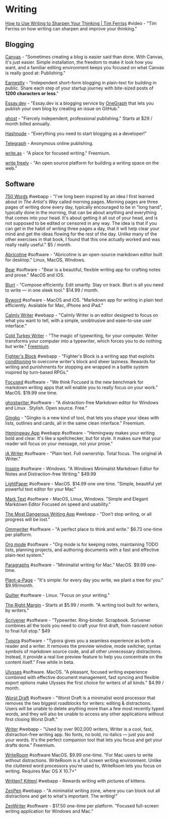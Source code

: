 # Writing

[How to Use Writing to Sharpen Your Thinking \| Tim Ferriss](https://www.youtube.com/watch?v=65U5byDZ55M) \#video - "Tim Ferriss on how writing can sharpen and improve your thinking."

## Blogging

[Canvas](https://cnvs.io/?ref=producthunt) - "Sometimes creating a blog is easier said than done. With Canvas, it's just easier. Simple installation, the freedom to make it look how you want, and a familiar editing environment keeps you focused on what Canvas is really good at: Publishing."

[Earnestly](https://ernestly.co/) - "Independent short-form blogging in plain-text for building in public. Share each step of your startup journey with bite-sized posts of **1200 characters or less**."

[Essay.dev](https://essay.dev/) - "Essay.dev is a blogging service by [OneGraph](https://onegraph.com/) that lets you publish your own blog by creating an issue on GitHub."

[ghost](https://ghost.org/pricing/) - "Fiercely independent, professional publishing." Starts at $29 / month billed annually.

[Hashnode](https://hashnode.com/) - "Everything you need to start blogging as a developer!"

[Telegraph](https://telegra.ph/) - Anonymous online publishing.

[write.as](https://write.as/) - "A place for focused writing." Freemium.

[write freely](https://writefreely.org/) - "An open source platform for building a writing space on the web."

## Software

[750 Words](https://750words.com/) \#webapp - "I've long been inspired by an idea I first learned about in _The Artist's Way_ called morning pages. Morning pages are three pages of writing done every day, typically encouraged to be in "long hand", typically done in the morning, that can be about anything and everything that comes into your head. It's about getting it all out of your head, and is not supposed to be edited or censored in any way. The idea is that if you can get in the habit of writing three pages a day, that it will help clear your mind and get the ideas flowing for the rest of the day. Unlike many of the other exercises in that book, I found that this one actually worked and was really really useful." $5 / month.

[Abricotine](http://abricotine.brrd.fr/) \#software - "Abricotine is an open-source markdown editor built for desktop." Linux, MacOS, Windows.

[Bear](https://bear.app/) \#software - "Bear is a beautiful, flexible writing app for crafting notes and prose." MacOS and iOS.

[Blurt](https://blurt.app/) - "Compose efficiently. Edit smartly. Stay on track. Blurt is all you need to write — in one sleek tool." $14.99 / month.

[Byword](https://bywordapp.com/) \#sofware - MacOS and iOS. "Markdown app for writing in plain text efficiently. Available for Mac, iPhone and iPad."

[Calmly Writer](https://www.calmlywriter.com/) \#webapp - "Calmly Writer is an editor designed to focus on what you want to tell, with a simple, unobtrusive and ease-to-use user interface."

[Cold Turkey Writer](https://getcoldturkey.com/writer/) - "The magic of typewriting, for your computer. Writer transforms your computer into a typewriter, which forces you to do nothing but write." [Freemium](https://getcoldturkey.com/writer/pricing/).

[Fighter's Block](https://cerey.github.io/fighters-block/) \#webapp - "Fighter's Block is a writing app that exploits [conditioning](https://en.wikipedia.org/wiki/Operant_conditioning) to overcome writer's block and sheer laziness. Rewards for writing and punishments for stopping are wrapped in a battle system inspired by turn-based RPGs."

[Focused](https://www.codebots.co.uk/) \#software - "We think Focused is the new benchmark for markdown writing apps that will enable you to really focus on your work." MacOS. $19.99 one time.

[ghostwriter ](https://wereturtle.github.io/ghostwriter/)\#software - "A distraction-free Markdown editor for Windows and Linux. Stylish. Open source. Free."

[Gingko](https://gingkoapp.com/) - "Gingko is a new kind of tool, that lets you shape your ideas with lists, outlines and cards, all in the same clean interface." Freemium.

[Hemingway App](http://www.hemingwayapp.com/) \#webapp \#software - "Hemingway makes your writing bold and clear. It's like a spellchecker, but for style. It makes sure that your reader will focus on your message, not your prose."

[iA Writer](https://ia.net/writer) \#software - "Plain text. Full ownership. Total focus. The original iA Writer."

[Inspire](https://www.inspire-writer.com/) \#software - Windows. "A Windows Minimalist Markdown Editor for Notes and Distraction-free Writing." $49.99

[LightPaper](https://getlightpaper.com/) \#software - MacOS. $14.99 one one time. "Simple, beautiful yet powerful text editor for your Mac"

[Mark Text](https://marktext.app/) \#software - MacOS, Linux, Windows. "Simple and Elegant Markdown Editor Focused on speed and usability."

[The Most Dangerous Writing App](https://www.squibler.io/dangerous-writing-prompt-app) \#webapp - "Don’t stop writing, or all progress will be lost."

[Ommwriter](https://ommwriter.com/) \#software - "A perfect place to think and write." $6.73 one-time per platform.

[Org mode](https://orgmode.org/) \#software - "Org mode is for keeping notes, maintaining TODO lists, planning projects, and authoring documents with a fast and effective plain-text system."

[Paragraphs](http://paragraphsapp.com/) \#software - "Minimalist writing for Mac." MacOS. $9.99 one-time.

[Plant-a-Page](https://plantapage.com/) - "It's simple: for every day you write, we plant a tree for you." $9.99/month.

[Quilter](https://github.com/lainsce/quilter) \#software - Linux. "Focus on your writing."

[The Right Margin](https://www.therightmargin.com/) - Starts at $5.99 / month. "A writing tool built for writers, by writers."

[Scrivener](https://www.literatureandlatte.com/scrivener/overview) \#software - "Typewriter. Ring-binder. Scrapbook. Scrivener combines all the tools you need to craft your first draft, from nascent notion to final full stop." $49

[Typora](https://typora.io/) \#software - "Typora gives you a seamless experience as both a reader and a writer. It removes the preview window, mode switcher, syntax symbols of markdown source code, and all other unnecessary distractions. Instead, it provide a real live preview feature to help you concentrate on the content itself." Free while in beta.

[Ulysses](https://ulysses.app/) \#software. MacOS. "A pleasant, focused writing experience combined with effective document management, fast syncing and flexible export options make Ulysses the first choice for writers of all kinds." $4.99 / month.

[Worst Draft](http://www.worstdraft.com/) \#software - "Worst Draft is a minimalist word processor that removes the two biggest roadblocks for writers: editing & distractions. Users will be unable to delete anything more than a few most recently typed words, and they will also be unable to access any other applications without first closing Worst Draft."

[Writer](https://writer.bighugelabs.com/welcome) \#webapp - "Used by over 902,000 writers, Writer is a cool, fast, distraction-free writing app. No fonts, no bold, no italics — just you and your words. It's the perfect companion tool that lets you focus and get your drafts done." Freemium.

[WriteRoom](http://www.hogbaysoftware.com/products/writeroom) \#software MacOS. $9.99 one-time. "For Mac users to write without distractions. WriteRoom is a full screen writing environment. Unlike the cluttered word processors you're used to, WriteRoom lets you focus on writing. Requires Mac OS X 10.7+"

[Written? Kitten!](http://writtenkitten.co/) \#webapp - Rewards writing with pictures of kittens.

[ZenPen](https://zenpen.io/) \#webapp - "A minimalist writing zone, where you can block out all distractions and get to what's important. The writing!"

[ZenWriter](https://www.beenokle.com/zenwriterapp?AFFILIATE=6732&__c=1) \#software - $17.50 one-time per platform. "Focused full-screen writing application for Windows and Mac."

